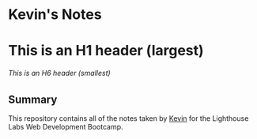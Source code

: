 # Kevin's Notes
# This is an H1 header (largest)
###### This is an H6 header (smallest)

## Summary 

This repository contains all of the notes taken by [Kevin](https://github.com/TinyMito) for the Lighthouse Labs Web Development Bootcamp.